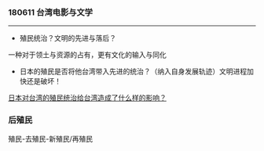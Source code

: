 ### 180611 台湾电影与文学

---

- 殖民统治？文明的先进与落后？

一种对于领土与资源的占有，更有文化的输入与同化

- 日本的殖民是否将他台湾带入先进的统治？（纳入自身发展轨迹）文明进程加快还是破坏！

[日本对台湾的殖民统治给台湾造成了什么样的影响？](https://www.zhihu.com/question/53104504)

### 后殖民

殖民-去殖民-新殖民/再殖民